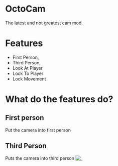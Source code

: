 # OctoCam
The latest and not greatest cam mod.

# Features
* First Person,
* Third Person,
* Look At Player
* Lock To Player
* Lock Movement

# What do the features do?
## First person
Put the camera into first person

## Third Person
Puts the camera into third person
![ _ ](https://github.com/OctoBurr/OctoCam/assets/132259285/eeec51ab-ceaa-4f66-b539-faf84ab30cac)
